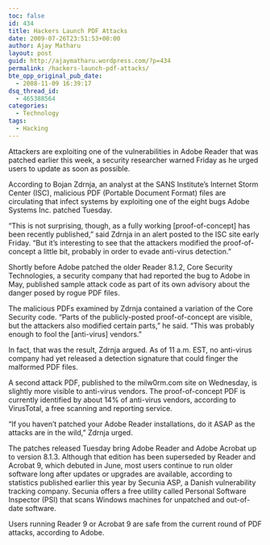```yaml
---
toc: false
id: 434
title: Hackers Launch PDF Attacks
date: 2009-07-26T23:51:53+00:00
author: Ajay Matharu
layout: post
guid: http://ajaymatharu.wordpress.com/?p=434
permalink: /hackers-launch-pdf-attacks/
bte_opp_original_pub_date:
  - 2008-11-09 16:39:17
dsq_thread_id:
  - 465388564
categories:
  - Technology
tags:
  - Hacking
---
```

Attackers are exploiting one of the vulnerabilities in Adobe Reader that was patched earlier this week, a security researcher warned Friday as he urged users to update as soon as possible.

According to Bojan Zdrnja, an analyst at the SANS Institute&#8217;s Internet Storm Center (ISC), malicious PDF (Portable Document Format) files are circulating that infect systems by exploiting one of the eight bugs Adobe Systems Inc. patched Tuesday.

&#8220;This is not surprising, though, as a fully working [proof-of-concept] has been recently published,&#8221; said Zdrnja in an alert posted to the ISC site early Friday. &#8220;But it&#8217;s interesting to see that the attackers modified the proof-of-concept a little bit, probably in order to evade anti-virus detection.&#8221;

Shortly before Adobe patched the older Reader 8.1.2, Core Security Technologies, a security company that had reported the bug to Adobe in May, published sample attack code as part of its own advisory about the danger posed by rogue PDF files.

The malicious PDFs examined by Zdrnja contained a variation of the Core Security code. &#8220;Parts of the publicly-posted proof-of-concept are visible, but the attackers also modified certain parts,&#8221; he said. &#8220;This was probably enough to fool the [anti-virus] vendors.&#8221;

In fact, that was the result, Zdrnja argued. As of 11 a.m. EST, no anti-virus company had yet released a detection signature that could finger the malformed PDF files.

A second attack PDF, published to the milw0rm.com site on Wednesday, is slightly more visible to anti-virus vendors. The proof-of-concept PDF is currently identified by about 14% of anti-virus vendors, according to VirusTotal, a free scanning and reporting service.

&#8220;If you haven&#8217;t patched your Adobe Reader installations, do it ASAP as the attacks are in the wild,&#8221; Zdrnja urged.

The patches released Tuesday bring Adobe Reader and Adobe Acrobat up to version 8.1.3. Although that edition has been superseded by Reader and Acrobat 9, which debuted in June, most users continue to run older software long after updates or upgrades are available, according to statistics published earlier this year by Secunia ASP, a Danish vulnerability tracking company. Secunia offers a free utility called Personal Software Inspector (PSI) that scans Windows machines for unpatched and out-of-date software.

Users running Reader 9 or Acrobat 9 are safe from the current round of PDF attacks, according to Adobe.
